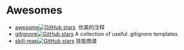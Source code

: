 

# Awesomes

- [awesome](https://github.com/sindresorhus/awesome)[![GitHub stars](https://img.shields.io/github/stars/sindresorhus/awesome.svg?style=social&label=Star)](https://github.com/sindresorhus/awesome)  优美的注释
- [gitignore](https://github.com/github/gitignore)[![GitHub stars](https://img.shields.io/github/stars/github/gitignore.svg?style=social&label=Star)](https://github.com/github/gitignore) A collection of useful .gitignore templates
- [skill-map](https://github.com/TeamStuQ/skill-map)[![GitHub stars](https://img.shields.io/github/stars/TeamStuQ/skill-map.svg?style=social&label=Star)](https://github.com/TeamStuQ/skill-map) 技能图谱
